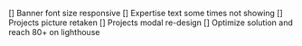 [] Banner font size responsive
[] Expertise text some times not showing
[] Projects picture retaken
[] Projects modal re-design
[] Optimize solution and reach 80+ on lighthouse